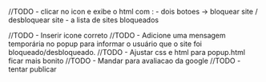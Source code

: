 //TODO - clicar no icon e exibe o html com : 
    - dois botoes -> bloquear site / desbloquear site
    - a lista de sites bloqueados

//TODO - Inserir icone correto
//TODO - Adicione uma mensagem temporária no popup para informar o usuário que o site foi bloqueado/desbloqueado.
//TODO - Ajustar css e html para popup.html ficar mais bonito
//TODO - Mandar para avaliacao da google
//TODO - tentar publicar
